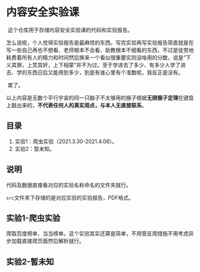 # 内容安全实验课
​        这个仓库用于存储内容安全实验课的代码和实验报告。

​        怎么说呢，个人觉得实验报告是最麻烦的东西。写完实验再写实验报告简直就是在写一些自己再也不想看、老师根本不会看、助教根本不细看的东西，不过是徒劳地耗费着所有人的精力和时间然后换来一个看似很重要实则没啥用的分数，说是“下义其罪，上赏其奸，上下相蒙”并不为过。至于学进去了多少、有多少人学了进去、学的东西日后又能用到多少，到底有谁心里有个准数呢，我反正是没有。

​        累了。

​        以上内容是无数个平行宇宙的同一只脑子不太够用的猴子根据**无限猴子定理**在键盘上敲出来的，**不代表任何人的真实观点，与本人无直接联系**。

##  目录

1. 实验1：爬虫实验（2021.3.30-2021.4.06）。
2. 实验2：暂未知。
##  说明

代码及数据直接看对应的实验名称命名的文件夹就行。

`src`文件夹下存储的是对应实验的实验报告，PDF格式。

## 实验1-爬虫实验

​        爬取百度榜单、当当榜单。这个实验其实还算是简单，不用管反爬措施不用考虑异步加载直接爬页面然后解析就行。

## 实验2-暂未知